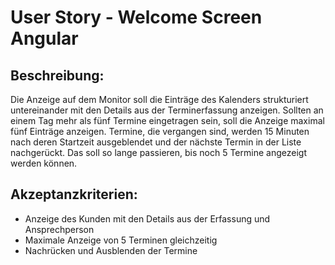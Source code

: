 # User Story - Welcome Screen Angular

## Beschreibung:
Die Anzeige auf dem Monitor soll die Einträge des Kalenders strukturiert untereinander mit den Details aus der Terminerfassung anzeigen. Sollten an einem Tag mehr als fünf Termine eingetragen sein, soll die Anzeige maximal fünf Einträge anzeigen. Termine, die vergangen sind, werden 15 Minuten nach deren Startzeit ausgeblendet und der nächste Termin in der Liste nachgerückt. Das soll so lange passieren, bis noch 5 Termine angezeigt werden können.


## Akzeptanzkriterien:
- Anzeige des Kunden mit den Details aus der Erfassung und Ansprechperson
- Maximale Anzeige von 5 Terminen gleichzeitig
- Nachrücken und Ausblenden der Termine 
